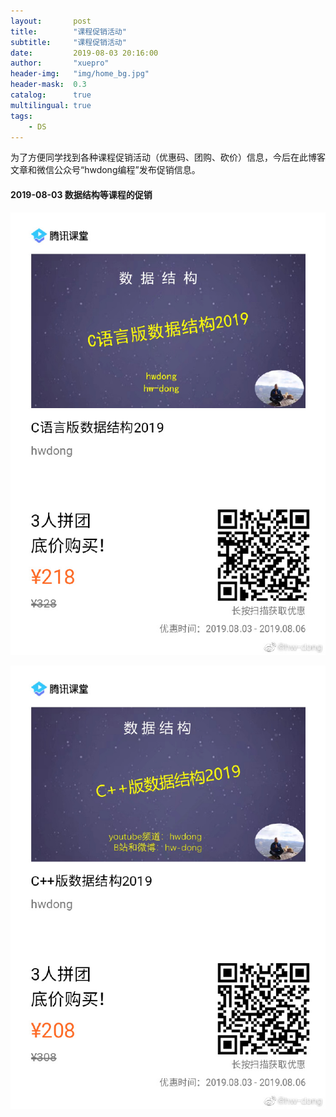 ```yaml
---
layout:       post
title:        "课程促销活动"
subtitle:     "课程促销活动"
date:         2019-08-03 20:16:00
author:       "xuepro"
header-img:   "img/home_bg.jpg"
header-mask:  0.3
catalog:      true
multilingual: true
tags:
    - DS
---
```


为了方便同学找到各种课程促销活动（优惠码、团购、砍价）信息，今后在此博客文章和微信公众号“hwdong编程”发布促销信息。

#### 2019-08-03 数据结构等课程的促销

![](/course_imgs/c1.jpg)

![](/course_imgs/c2.jpg)


